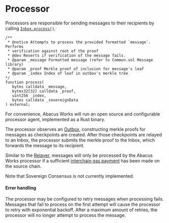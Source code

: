 # Processor

Processors are responsible for sending messages to their recipients by calling [`Inbox.process()`](../messaging/inbox.md#process).

```solidity
/**
 * @notice Attempts to process the provided formatted `message`. Performs
 * verification against root of the proof
 * @dev Reverts if verification of the message fails.
 * @param _message Formatted message (refer to Common.sol Message library)
 * @param _proof Merkle proof of inclusion for message's leaf
 * @param _index Index of leaf in outbox's merkle tree
*/
function process(
   bytes calldata _message,
   bytes32[32] calldata _proof,
   uint256 _index,
   bytes calldata _sovereignData
) external;
```

For convenience, Abacus Works will run an open source and configurable processor agent, implemented as a Rust binary.

The processor observes an [Outbox](../messaging/outbox.md), constructing merkle proofs for messages as checkpoints are created. After those checkpoints are relayed to an Inbox, the processor submits the merkle proof to the Inbox, which forwards the message to its recipient.

Similar to the [Relayer](relayer.md), messages will only be processed by the Abacus Works processor if a sufficient [interchain gas payment](../../developers/application-sdk/gas.md) has been made on the source chain.

Note that Sovereign Consensus is not currently implemented.

#### Error handling

The processor may be configured to retry messages when processing fails. Messages that fail to process on the first attempt will cause the processor to retry with exponential backoff. After a maximum amount of retries, the processor will no longer attempt to process the message.
